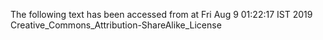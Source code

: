 The following text has been accessed from at Fri Aug 9 01:22:17 IST 2019
Creative_Commons_Attribution-ShareAlike_License
